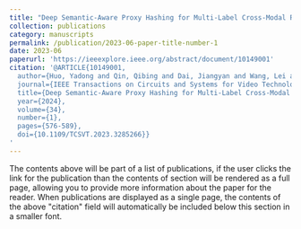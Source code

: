 ```yaml
---
title: "Deep Semantic-Aware Proxy Hashing for Multi-Label Cross-Modal Retrieval"
collection: publications
category: manuscripts
permalink: /publication/2023-06-paper-title-number-1
date: 2023-06
paperurl: 'https://ieeexplore.ieee.org/abstract/document/10149001'
citation: '@ARTICLE{10149001,
  author={Huo, Yadong and Qin, Qibing and Dai, Jiangyan and Wang, Lei and Zhang, Wenfeng and Huang, Lei and Wang, Chengduan},
  journal={IEEE Transactions on Circuits and Systems for Video Technology}, 
  title={Deep Semantic-Aware Proxy Hashing for Multi-Label Cross-Modal Retrieval}, 
  year={2024},
  volume={34},
  number={1},
  pages={576-589},
  doi={10.1109/TCSVT.2023.3285266}}
'
---
```

The contents above will be part of a list of publications, if the user clicks the link for the publication than the contents of section will be rendered as a full page, allowing you to provide more information about the paper for the reader. When publications are displayed as a single page, the contents of the above "citation" field will automatically be included below this section in a smaller font.
